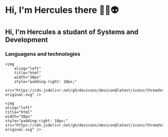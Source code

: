 # Hi, I'm Hercules there 👾🤖👽
## Hi, I'm Hercules a studant of Systems and Development
### Languagens and technologies

<p>

    <img 
        aling="left" 
        title="html" 
        width="30px" 
        style="padding-right: 10px;"
        src="https://cdn.jsdelivr.net/gh/devicons/devicon@latest/icons/threedsmax/threedsmax-original.svg" />

    <img 
    aling="left" 
    title="html" 
    width="30px" 
    style="padding-right: 10px;"
    src="https://cdn.jsdelivr.net/gh/devicons/devicon@latest/icons/threedsmax/threedsmax-original.svg" />

</p>




            




